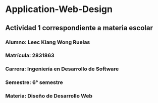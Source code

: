 # Application-Web-Design
## Actividad 1 correspondiente a materia escolar

### Alumno: Leec Kiang Wong Ruelas
### Matrícula: 2831863
### Carrera: Ingeniería en Desarrollo de Software
### Semestre: 6° semestre

### Materia: Diseño de Desarrollo Web
